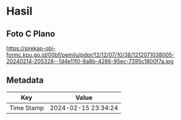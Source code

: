 # Hasil

## Foto C Plano

https://sirekap-obj-formc.kpu.go.id/00bf/pemilu/pdpr/12/12/07/10/38/1212071038005-20240214-205328--1d4e11f0-8a8b-4286-95ec-7395c1800f7a.jpg


## Metadata

| Key        | Value               |
| ---------- | ------------------- |
| Time Stamp | 2024-02-15 23:34:24 |



